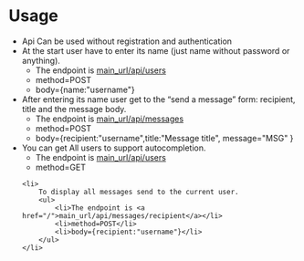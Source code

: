 <h1>  Usage  </h1>

<ul>
    <li>
      Api  Can be used without registration and authentication
    </li>
    <li>
        At the start user have to enter its name (just name without password or anything). 
        <ul>
            <li>The endpoint is <a href="/">main_url/api/users</a></li>
            <li>method=POST</li>
            <li>body={name:"username"}</li>
        </ul>
    </li>
    <li>
        After entering its name user get to the “send a message” form: recipient, title and the message body.
        <ul>
            <li>The endpoint is <a href="/">main_url/api/messages</a></li>
            <li>method=POST</li>
            <li>body={recipient:"username",title:"Message title", message="MSG" }</li>
        </ul>
    </li>
    <li>
        You can get All users to support autocompletion.
        <ul>
            <li>The endpoint is <a href="/">main_url/api/users</a></li>
            <li>method=GET</li>
        </ul>
    </li>

    <li>
        To display all messages send to the current user.
        <ul>
            <li>The endpoint is <a href="/">main_url/api/messages/recipient</a></li>
            <li>method=POST</li>
            <li>body={recipient:"username"}</li>
        </ul>
    </li>

</ul>
